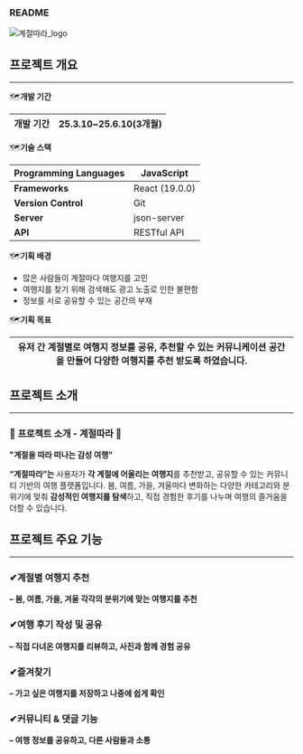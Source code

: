 ### **README**
![계절따라_logo](https://github.com/user-attachments/assets/3d202a1f-0d9f-4cd8-9eae-66a95677fe90)
## 프로젝트 개요

---


🗺️**개발 기간** 

| 개발 기간 | 25.3.10~25.6.10(3개월) |
| --- | --- |

🗺️**기술 스택**

| **Programming Languages** | JavaScript |
| --- | --- |
| **Frameworks** | React (19.0.0) |
| **Version Control** | Git |
| **Server** | json-server |
| **API** | RESTful API |

🗺️**기획 배경**

- 많은 사람들이 계절마다 여행지를 고민
- 여행지를 찾기 위해 검색해도 광고 노출로 인한 불편함
- 정보를 서로 공유할 수 있는 공간의 부재

🗺️**기획 목표**

| 유저 간 계절별로 여행지 정보를 공유, 추천할 수 있는 커뮤니케이션 공간을 만들어 다양한 여행지를 추천 받도록 하였습니다. |
| --- |

## 프로젝트 소개

---

### 🌿 **프로젝트 소개 - 계절따라** 🌿

**"계절을 따라 떠나는 감성 여행"**

**“계절따라”는** 사용자가 **각 계절에 어울리는 여행지**를 추천받고, 공유할 수 있는 커뮤니티 기반의 여행 플랫폼입니다. 봄, 여름, 가을, 겨울마다 변화하는 다양한 카테고리와 분위기에 맞춰 **감성적인 여행지를 탐색**하고, 직접 경험한 후기를 나누며 여행의 즐거움을 더할 수 있습니다.

## 프로젝트 주요 기능

---

### ✔**계절별 여행지 추천**

**– 봄, 여름, 가을, 겨울 각각의 분위기에 맞는 여행지를 추천**

### ✔**여행 후기 작성 및 공유**

**– 직접 다녀온 여행지를 리뷰하고, 사진과 함께 경험 공유**

### ✔**즐겨찾기**

**– 가고 싶은 여행지를 저장하고 나중에 쉽게 확인**

### ✔**커뮤니티 & 댓글 기능**

**– 여행 정보를 공유하고, 다른 사람들과 소통**
